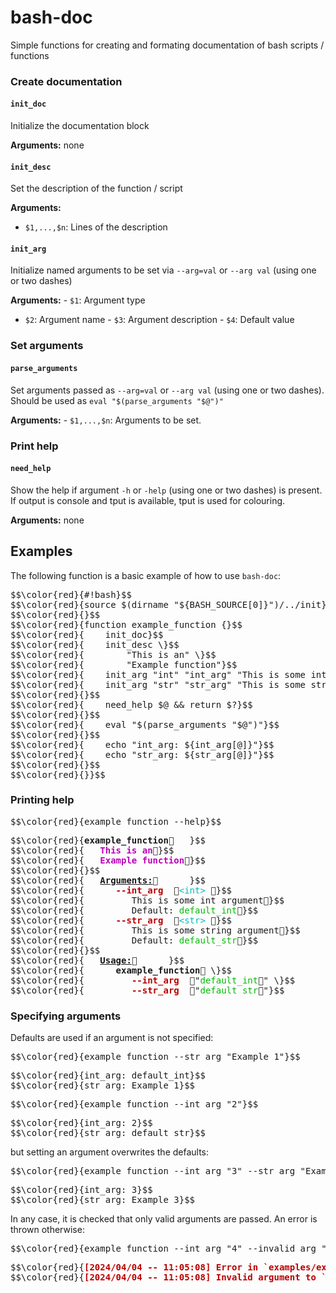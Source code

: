 bash-doc
================

Simple functions for creating and formating documentation of bash
scripts / functions

### Create documentation

#### `init_doc`

Initialize the documentation block

**Arguments:** none

#### `init_desc`

Set the description of the function / script

**Arguments:**

- `$1,...,$n`: Lines of the description

#### `init_arg`

Initialize named arguments to be set via `--arg=val` or `--arg val`
(using one or two dashes)

**Arguments:** - `$1`: Argument type  
- `$2`: Argument name - `$3`: Argument description - `$4`: Default value

### Set arguments

#### `parse_arguments`

Set arguments passed as `--arg=val` or `--arg val` (using one or two
dashes). Should be used as `eval "$(parse_arguments "$@")"`

**Arguments:** - `$1,...,$n`: Arguments to be set.

### Print help

#### `need_help`

Show the help if argument `-h` or `-help` (using one or two dashes) is
present. If output is console and tput is available, tput is used for
colouring.

**Arguments:** none

## Examples

The following function is a basic example of how to use `bash-doc`:

<pre class="r-output">$$\color{red}{#!bash}$$
$$\color{red}{source $(dirname "${BASH_SOURCE[0]}")/../init}$$
$$\color{red}{}$$
$$\color{red}{function example_function {}$$
$$\color{red}{    init_doc}$$
$$\color{red}{    init_desc \}$$
$$\color{red}{        "This is an" \}$$
$$\color{red}{        "Example function"}$$
$$\color{red}{    init_arg "int" "int_arg" "This is some int argument" "default_int"}$$
$$\color{red}{    init_arg "str" "str_arg" "This is some string argument" "default_str"}$$
$$\color{red}{}$$
$$\color{red}{    need_help $@ &amp;&amp; return $?}$$
$$\color{red}{}$$
$$\color{red}{    eval "$(parse_arguments "$@")"}$$
$$\color{red}{}$$
$$\color{red}{    echo "int_arg: ${int_arg[@]}"}$$
$$\color{red}{    echo "str_arg: ${str_arg[@]}"}$$
$$\color{red}{}$$
$$\color{red}{}}$$</pre>

### Printing help

<pre class="r-output">$$\color{red}{example_function --help}$$</pre>
<pre class="r-output">$$\color{red}{<span style='font-weight: bold;'>example_function</span>   }$$
$$\color{red}{   <span style='color: #BB00BB; font-weight: bold;'>This is an</span>}$$
$$\color{red}{   <span style='color: #BB00BB; font-weight: bold;'>Example function</span>}$$
$$\color{red}{}$$
$$\color{red}{   <span style='font-weight: bold; text-decoration: underline;'>Arguments:</span>      }$$
$$\color{red}{      <span style='color: #BB0000; font-weight: bold;'>--int_arg  </span><span style='color: #00BBBB;'>&lt;int&gt; </span>}$$
$$\color{red}{         This is some int argument}$$
$$\color{red}{         Default: <span style='color: #00BB00;'>default_int</span>}$$
$$\color{red}{      <span style='color: #BB0000; font-weight: bold;'>--str_arg  </span><span style='color: #00BBBB;'>&lt;str&gt; </span>}$$
$$\color{red}{         This is some string argument}$$
$$\color{red}{         Default: <span style='color: #00BB00;'>default_str</span>}$$
$$\color{red}{}$$
$$\color{red}{   <span style='font-weight: bold; text-decoration: underline;'>Usage:</span>      }$$
$$\color{red}{      <span style='font-weight: bold;'>example_function</span> \}$$
$$\color{red}{         <span style='color: #BB0000; font-weight: bold;'>--int_arg  </span>"<span style='color: #00BB00;'>default_int</span>" \}$$
$$\color{red}{         <span style='color: #BB0000; font-weight: bold;'>--str_arg  </span>"<span style='color: #00BB00;'>default_str</span>"}$$</pre>

### Specifying arguments

Defaults are used if an argument is not specified:

<pre class="r-output">$$\color{red}{example_function --str_arg "Example 1"}$$</pre>
<pre class="r-output">$$\color{red}{int_arg: default_int}$$
$$\color{red}{str_arg: Example 1}$$</pre>
<pre class="r-output">$$\color{red}{example_function --int_arg "2"}$$</pre>
<pre class="r-output">$$\color{red}{int_arg: 2}$$
$$\color{red}{str_arg: default_str}$$</pre>

but setting an argument overwrites the defaults:

<pre class="r-output">$$\color{red}{example_function --int_arg "3" --str_arg "Example 3"}$$</pre>
<pre class="r-output">$$\color{red}{int_arg: 3}$$
$$\color{red}{str_arg: Example 3}$$</pre>

In any case, it is checked that only valid arguments are passed. An
error is thrown otherwise:

<pre class="r-output">$$\color{red}{example_function --int_arg "4" --invalid_arg "Example 4"}$$</pre>
<pre class="r-output">$$\color{red}{<span style='color: #BB0000; font-weight: bold;'>[2024/04/04 -- 11:05:08] Error in `examples/example_function.sh:14`</span>}$$
$$\color{red}{<span style='color: #BB0000; font-weight: bold;'>[2024/04/04 -- 11:05:08] Invalid argument to `example_function`: 'invalid_arg'</span>}$$</pre>
